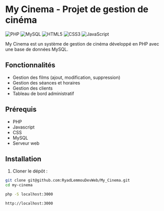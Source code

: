 # My Cinema - Projet de gestion de cinéma

![PHP](https://img.shields.io/badge/PHP-777BB4?style=for-the-badge&logo=php&logoColor=white)
![MySQL](https://img.shields.io/badge/MySQL-005C84?style=for-the-badge&logo=mysql&logoColor=white)
![HTML5](https://img.shields.io/badge/HTML5-E34F26?style=for-the-badge&logo=html5&logoColor=white)
![CSS3](https://img.shields.io/badge/CSS3-1572B6?style=for-the-badge&logo=css3&logoColor=white)
![JavaScript](https://img.shields.io/badge/JavaScript-323330?style=for-the-badge&logo=javascript&logoColor=F7DF1E)

My Cinema est un système de gestion de cinéma développé en PHP avec une base de données MySQL.

## Fonctionnalités

-  Gestion des films (ajout, modification, suppression)
-  Gestion des séances et horaires
-  Gestion des clients
-  Tableau de bord administratif

## Prérequis

- PHP 
- Javascript
- CSS
- MySQL 
- Serveur web 

## Installation

1. Cloner le dépôt :

```bash
git clone git@github.com:RyadLemmouDevWeb/My_Cinema.git
cd my-cinema
```
```bash
php -S localhost:3000
```
```bash
http://localhost:3000
```

